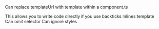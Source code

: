 Can replace templateUrl with template within a component.ts

This allows you to write code directly if you use backticks
Inlines template
Can omit selector
Can ignore styles
